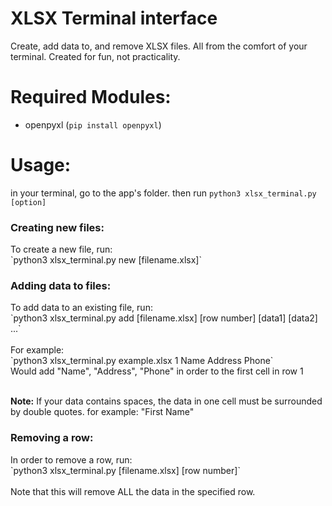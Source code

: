 # XLSX Terminal interface
<p>Create, add data to, and remove XLSX files. All from the comfort of your terminal. Created for fun, not practicality.</p>

# Required Modules:
* openpyxl (`pip install openpyxl`)

# Usage:
in your terminal, go to the app's folder. then run `python3 xlsx_terminal.py [option]`

<h3>Creating new files:</h3>
To create a new file, run: <br>
`python3 xlsx_terminal.py new [filename.xlsx]`

<h3>Adding data to files:</h3>
To add data to an existing file, run: <br>
`python3 xlsx_terminal.py add [filename.xlsx] [row number] [data1] [data2] ...` <br><br>
For example: <br>
`python3 xlsx_terminal.py example.xlsx 1 Name Address Phone` <br> 
Would add "Name", "Address", "Phone" in order to the first cell in row 1 <br> <br>

<b>Note:</b> If your data contains spaces, the data in one cell must be surrounded by double quotes.
for example: "First Name"

<h3>Removing a row:</h3>
In order to remove a row, run: <br>
`python3 xlsx_terminal.py [filename.xlsx] [row number]` <br><br>
Note that this will remove ALL the data in the specified row. 
